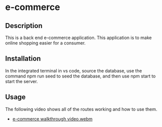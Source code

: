 # e-commerce

## Description

This is a back end e-commerce application. 
This application is to make online shopping easier for a consumer.

## Installation

In the integrated terminal in vs code, source the database, use the command npm run seed to seed the database, and then use npm start to start the server.

## Usage

The following video shows all of the routes working and how to use them. 
- [e-commerce walkthrough video.webm](https://github.com/Jrorem/e-commerce/assets/126031175/e46f1ac4-1883-4957-97f5-5ab7a5842be4)


